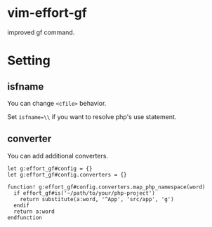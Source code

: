 # vim-effort-gf
improved gf command.

# Setting

## isfname
You can change `<cfile>` behavior.

Set `isfname=\\` if you want to resolve php's use statement.

## converter
You can add additional converters.

```
let g:effort_gf#config = {}
let g:effort_gf#config.converters = {}

function! g:effort_gf#config.converters.map_php_namespace(word)
  if effort_gf#is('~/path/to/your/php-project')
    return substitute(a:word, '^App', 'src/app', 'g')
  endif
  return a:word
endfunction
```

